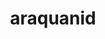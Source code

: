 ---
id: 752
title: araquanid
types: [water,bug]
image: https://raw.githubusercontent.com/PokeAPI/sprites/master/sprites/pokemon/752.png
---